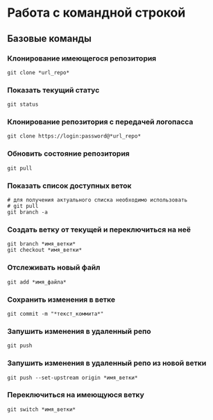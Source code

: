 # Работа с командной строкой
## Базовые команды
### Клонирование имеющегося репозитория
```
git clone *url_repo*
```
### Показать текущий статус
```
git status
```

### Клонирование репозитория с передачей логопасса
```
git clone https://login:password@*url_repo*
```
### Обновить состояние репозитория
```
git pull
```
### Показать список доступных веток
```
# для получения актуального списка необходимо использовать
# git pull
git branch -a
```
### Создать ветку от текущей и переключиться на неё
```
git branch *имя_ветки*
git checkout *имя_ветки*
```
### Отслеживать новый файл
```
git add *имя_файла*
```

### Сохранить изменения в ветке
```
git commit -m "*текст_коммита*"
```
### Запушить изменения в удаленный репо
```
git push
```
### Запушить изменения в удаленный репо из новой ветки
```
git push --set-upstream origin *имя_ветки*
```

### Переключиться на имеющуюся ветку
```
git switch *имя_ветки*
```